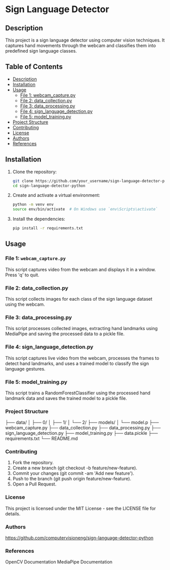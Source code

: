# Sign Language Detector

## Description
This project is a sign language detector using computer vision techniques. It captures hand movements through the webcam and classifies them into predefined sign language classes.

## Table of Contents
- [Description](#description)
- [Installation](#installation)
- [Usage](#usage)
  - [File 1: webcam_capture.py](#file-1-webcam_capturepy)
  - [File 2: data_collection.py](#file-2-data_collectionpy)
  - [File 3: data_processing.py](#file-3-data_processingpy)
  - [File 4: sign_language_detection.py](#file-4-sign_language_detectionpy)
  - [File 5: model_training.py](#file-5-model_trainingpy)
- [Project Structure](#project-structure)
- [Contributing](#contributing)
- [License](#license)
- [Authors](#authors)
- [References](#references)

## Installation
1. Clone the repository:
    ```sh
    git clone https://github.com/your_username/sign-language-detector-python.git
    cd sign-language-detector-python
    ```
2. Create and activate a virtual environment:
    ```sh
    python -m venv env
    source env/bin/activate  # On Windows use `env\Scripts\activate`
    ```
3. Install the dependencies:
    ```sh
    pip install -r requirements.txt
    ```

## Usage

### File 1: `webcam_capture.py`
This script captures video from the webcam and displays it in a window. Press 'q' to quit.

### File 2: data_collection.py
This script collects images for each class of the sign language dataset using the webcam.

### File 3: data_processing.py
This script processes collected images, extracting hand landmarks using MediaPipe and saving the processed data to a pickle file.

### File 4: sign_language_detection.py
This script captures live video from the webcam, processes the frames to detect hand landmarks, and uses a trained model to classify the sign language gestures.

### File 5: model_training.py
This script trains a RandomForestClassifier using the processed hand landmark data and saves the trained model to a pickle file.

### Project Structure
├── data/
│   ├── 0/
│   ├── 1/
│   └── 2/
├── models/
│   └── model.p
├── webcam_capture.py
├── data_collection.py
├── data_processing.py
├── sign_language_detection.py
├── model_training.py
├── data.pickle
├── requirements.txt
└── README.md

### Contributing
1. Fork the repository.
2. Create a new branch (git checkout -b feature/new-feature).
3. Commit your changes (git commit -am 'Add new feature').
4. Push to the branch (git push origin feature/new-feature).
5. Open a Pull Request.
   
### License
This project is licensed under the MIT License - see the LICENSE file for details.

### Authors
https://github.com/computervisioneng/sign-language-detector-python

### References
OpenCV Documentation
MediaPipe Documentation

